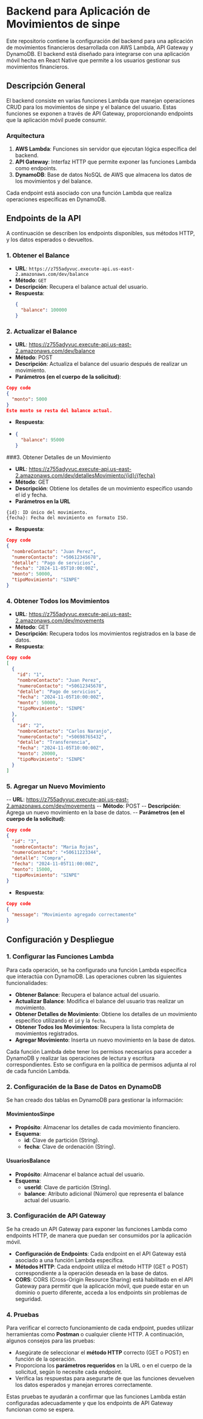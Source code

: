 # Backend para Aplicación de Movimientos de sinpe

Este repositorio contiene la configuración del backend para una aplicación de movimientos financieros desarrollada con AWS Lambda, API Gateway y DynamoDB. El backend está diseñado para integrarse con una aplicación móvil hecha en React Native que permite a los usuarios gestionar sus movimientos financieros.

## Descripción General

El backend consiste en varias funciones Lambda que manejan operaciones CRUD para los movimientos de sinpe y el balance del usuario. Estas funciones se exponen a través de API Gateway, proporcionando endpoints que la aplicación móvil puede consumir.

### Arquitectura

1. **AWS Lambda**: Funciones sin servidor que ejecutan lógica específica del backend.
2. **API Gateway**: Interfaz HTTP que permite exponer las funciones Lambda como endpoints.
3. **DynamoDB**: Base de datos NoSQL de AWS que almacena los datos de los movimientos y del balance.

Cada endpoint está asociado con una función Lambda que realiza operaciones específicas en DynamoDB.

## Endpoints de la API

A continuación se describen los endpoints disponibles, sus métodos HTTP, y los datos esperados o devueltos.

### 1. Obtener el Balance

- **URL**: `https://z755adyvuc.execute-api.us-east-2.amazonaws.com/dev/balance`
- **Método**: `GET`
- **Descripción**: Recupera el balance actual del usuario.
- **Respuesta**:
  ```json
  {
    "balance": 100000
  }

### 2. Actualizar el Balance
- **URL**: https://z755adyvuc.execute-api.us-east-2.amazonaws.com/dev/balance
- **Método**: POST
- **Descripción**: Actualiza el balance del usuario después de realizar un movimiento.
- **Parámetros (en el cuerpo de la solicitud)**:
```json
Copy code
{
  "monto": 5000
}
Este monto se resta del balance actual.
```
- **Respuesta**:
- ```json
  {
    "balance": 95000
  }
  
###3. Obtener Detalles de un Movimiento
- **URL**: https://z755adyvuc.execute-api.us-east-2.amazonaws.com/dev/detallesMovimiento/{id}/{fecha}
- **Método**: GET
- **Descripción**: Obtiene los detalles de un movimiento específico usando el id y fecha.
- **Parámetros en la URL**
```
{id}: ID único del movimiento.
{fecha}: Fecha del movimiento en formato ISO.
```
- **Respuesta**:
```json
Copy code
{
  "nombreContacto": "Juan Perez",
  "numeroContacto": "+50612345678",
  "detalle": "Pago de servicios",
  "fecha": "2024-11-05T10:00:00Z",
  "monto": 50000,
  "tipoMovimiento": "SINPE"
}
```
### 4. Obtener Todos los Movimientos
- **URL**: https://z755adyvuc.execute-api.us-east-2.amazonaws.com/dev/movements
- **Método**: GET
- **Descripción**: Recupera todos los movimientos registrados en la base de datos.
- **Respuesta**:
```json
Copy code
[
  {
    "id": "1",
    "nombreContacto": "Juan Perez",
    "numeroContacto": "+50612345678",
    "detalle": "Pago de servicios",
    "fecha": "2024-11-05T10:00:00Z",
    "monto": 50000,
    "tipoMovimiento": "SINPE"
  },
  {
    "id": "2",
    "nombreContacto": "Carlos Naranjo",
    "numeroContacto": "+50698765432",
    "detalle": "Transferencia",
    "fecha": "2024-11-05T10:00:00Z",
    "monto": 20000,
    "tipoMovimiento": "SINPE"
  }
]
```

### 5. Agregar un Nuevo Movimiento
-- **URL**: https://z755adyvuc.execute-api.us-east-2.amazonaws.com/dev/movements
-- **Método**: POST
-- **Descripción**: Agrega un nuevo movimiento en la base de datos.
-- **Parámetros (en el cuerpo de la solicitud)**:
```json
Copy code
{
  "id": "3",
  "nombreContacto": "Maria Rojas",
  "numeroContacto": "+50611223344",
  "detalle": "Compra",
  "fecha": "2024-11-05T11:00:00Z",
  "monto": 15000,
  "tipoMovimiento": "SINPE"
}
```
- **Respuesta**:
```json
Copy code
{
  "message": "Movimiento agregado correctamente"
}
```

## Configuración y Despliegue

### 1. Configurar las Funciones Lambda

Para cada operación, se ha configurado una función Lambda específica que interactúa con DynamoDB. Las operaciones cubren las siguientes funcionalidades:

- **Obtener Balance**: Recupera el balance actual del usuario.
- **Actualizar Balance**: Modifica el balance del usuario tras realizar un movimiento.
- **Obtener Detalles de Movimiento**: Obtiene los detalles de un movimiento específico utilizando el `id` y la `fecha`.
- **Obtener Todos los Movimientos**: Recupera la lista completa de movimientos registrados.
- **Agregar Movimiento**: Inserta un nuevo movimiento en la base de datos.

Cada función Lambda debe tener los permisos necesarios para acceder a DynamoDB y realizar las operaciones de lectura y escritura correspondientes. Esto se configura en la política de permisos adjunta al rol de cada función Lambda.

### 2. Configuración de la Base de Datos en DynamoDB

Se han creado dos tablas en DynamoDB para gestionar la información:

#### MovimientosSinpe

- **Propósito**: Almacenar los detalles de cada movimiento financiero.
- **Esquema**:
  - **id**: Clave de partición (String).
  - **fecha**: Clave de ordenación (String).

#### UsuariosBalance

- **Propósito**: Almacenar el balance actual del usuario.
- **Esquema**:
  - **userId**: Clave de partición (String).
  - **balance**: Atributo adicional (Número) que representa el balance actual del usuario.

### 3. Configuración de API Gateway

Se ha creado un API Gateway para exponer las funciones Lambda como endpoints HTTP, de manera que puedan ser consumidos por la aplicación móvil.

- **Configuración de Endpoints**: Cada endpoint en el API Gateway está asociado a una función Lambda específica.
- **Métodos HTTP**: Cada endpoint utiliza el método HTTP (GET o POST) correspondiente a la operación deseada en la base de datos.
- **CORS**: CORS (Cross-Origin Resource Sharing) está habilitado en el API Gateway para permitir que la aplicación móvil, que puede estar en un dominio o puerto diferente, acceda a los endpoints sin problemas de seguridad.

### 4. Pruebas

Para verificar el correcto funcionamiento de cada endpoint, puedes utilizar herramientas como **Postman** o cualquier cliente HTTP. A continuación, algunos consejos para las pruebas:

- Asegúrate de seleccionar el **método HTTP** correcto (GET o POST) en función de la operación.
- Proporciona los **parámetros requeridos** en la URL o en el cuerpo de la solicitud, según lo necesite cada endpoint.
- Verifica las respuestas para asegurarte de que las funciones devuelven los datos esperados y manejan errores correctamente.

Estas pruebas te ayudarán a confirmar que las funciones Lambda están configuradas adecuadamente y que los endpoints de API Gateway funcionan como se espera.


